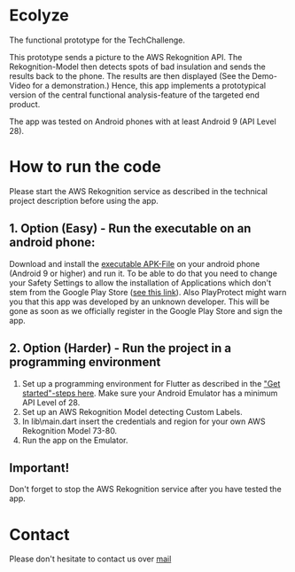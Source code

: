 # Ecolyze

The functional prototype for the TechChallenge.

This prototype sends a picture to the AWS Rekognition API. The Rekognition-Model then detects spots of bad insulation and sends the results back to the phone. The results are then displayed (See the Demo-Video for a demonstration.)
Hence, this app implements a prototypical version of the central functional analysis-feature of the targeted end product.

The app was tested on Android phones with at least Android 9 (API Level 28).

# How to run the code
Please start the AWS Rekognition service as described in the technical project description before using the app.

## 1. Option (Easy) - Run the executable on an android phone:
Download and install the [executable APK-File](app-release.apk) on your android phone (Android 9 or higher) and run it. To be able to do that you need to change your Safety Settings to allow the installation of Applications which don't stem from the Google Play Store ([see this link](https://www.heise.de/tipps-tricks/Externe-Apps-APK-Dateien-bei-Android-installieren-so-klappt-s-3714330.html)). Also PlayProtect might warn you that this app was developed by an unknown developer. This will be gone as soon as we officially register in the Google Play Store and sign the app.

## 2. Option (Harder) - Run the project in a programming environment
1. Set up a programming environment for Flutter as described in the ["Get started"-steps here](https://docs.flutter.dev/get-started/). Make sure your Android Emulator has a minimum API Level of 28.
2. Set up an AWS Rekognition Model detecting Custom Labels.
3. In lib\main.dart insert the credentials and region for your own AWS Rekognition Model 73-80.
4. Run the app on the Emulator.
## Important!
Don't forget to stop the AWS Rekognition service after you have tested the app.
# Contact
Please don't hesitate to contact us over [mail](mailto:tim.baechle@tum.de)

